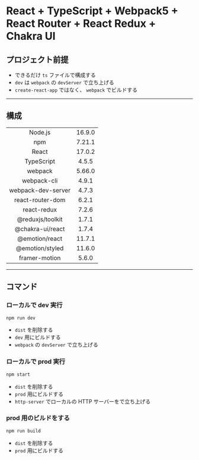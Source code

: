 # React + TypeScript + Webpack5 + React Router + React Redux + Chakra UI

## プロジェクト前提

- できるだけ `ts` ファイルで構成する
- `dev` は `webpack` の `devServer` で立ち上げる
- `create-react-app` ではなく、 `webpack` でビルドする

---

## 構成

|                    |        |
| :----------------: | :----: |
|      Node.js       | 16.9.0 |
|        npm         | 7.21.1 |
|       React        | 17.0.2 |
|     TypeScript     | 4.5.5  |
|      webpack       | 5.66.0 |
|    webpack-cli     | 4.9.1  |
| webpack-dev-server | 4.7.3  |
|  react-router-dom  | 6.2.1  |
|    react-redux     | 7.2.6  |
|  @reduxjs/toolkit  | 1.7.1  |
|  @chakra-ui/react  | 1.7.4  |
|   @emotion/react   | 11.7.1 |
|  @emotion/styled   | 11.6.0 |
|   framer-motion    | 5.6.0  |

---

## コマンド

### ローカルで dev 実行

```bash
npm run dev
```

- `dist` を削除する
- `dev` 用にビルドする
- `webpack` の `devServer` で立ち上げる

### ローカルで prod 実行

```bash
npm start
```

- `dist` を削除する
- `prod` 用にビルドする
- `http-server` でローカルの HTTP サーバーをで立ち上げる

### prod 用のビルドをする

```bash
npm run build
```

- `dist` を削除する
- `prod` 用にビルドする
